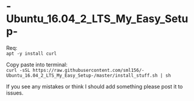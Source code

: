 # -Ubuntu_16.04_2_LTS_My_Easy_Setup-



Req:<br>
```apt -y install curl```

Copy paste into terminal:<br>
```curl -sSL https://raw.githubusercontent.com/sml156/-Ubuntu_16.04_2_LTS_My_Easy_Setup-/master/install_stuff.sh | sh```


If you see any mistakes or think I should add something please post it to issues.
